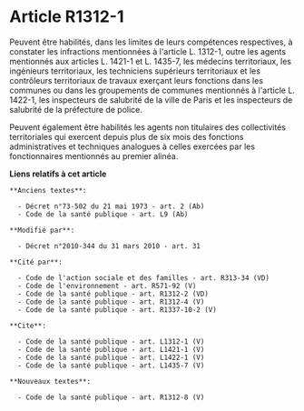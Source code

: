 # Article R1312-1

Peuvent être habilités, dans les limites de leurs compétences respectives, à constater les infractions mentionnées à
l'article L. 1312-1, outre les agents mentionnés aux articles L. 1421-1 et L. 1435-7, les médecins territoriaux, les
ingénieurs territoriaux, les techniciens supérieurs territoriaux et les contrôleurs territoriaux de travaux exerçant leurs
fonctions dans les communes ou dans les groupements de communes mentionnés à l'article L. 1422-1, les inspecteurs de
salubrité de la ville de Paris et les inspecteurs de salubrité de la préfecture de police. 

Peuvent également être habilités les agents non titulaires des collectivités territoriales qui exercent depuis plus de six
mois des fonctions administratives et techniques analogues à celles exercées par les fonctionnaires mentionnés au premier
alinéa.

**Liens relatifs à cet article**

	**Anciens textes**:

	  - Décret n°73-502 du 21 mai 1973 - art. 2 (Ab)
	  - Code de la santé publique - art. L9 (Ab)

	**Modifié par**:

	  - Décret n°2010-344 du 31 mars 2010 - art. 31

	**Cité par**:

	  - Code de l'action sociale et des familles - art. R313-34 (VD)
	  - Code de l'environnement - art. R571-92 (V)
	  - Code de la santé publique - art. R1312-2 (VD)
	  - Code de la santé publique - art. R1312-4 (V)
	  - Code de la santé publique - art. R1337-10-2 (V)

	**Cite**:

	  - Code de la santé publique - art. L1312-1 (V)
	  - Code de la santé publique - art. L1421-1 (V)
	  - Code de la santé publique - art. L1422-1 (V)
	  - Code de la santé publique - art. L1435-7 (V)

	**Nouveaux textes**:

	  - Code de la santé publique - art. R1312-8 (V)
